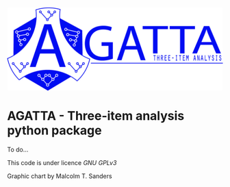 ![alt text](https://github.com/VRineau/agatta/blob/main/agatta/agatta.jpg?raw=true)

# AGATTA - Three-item analysis python package

To do...

This code is under licence *GNU GPLv3*

Graphic chart by Malcolm T. Sanders
